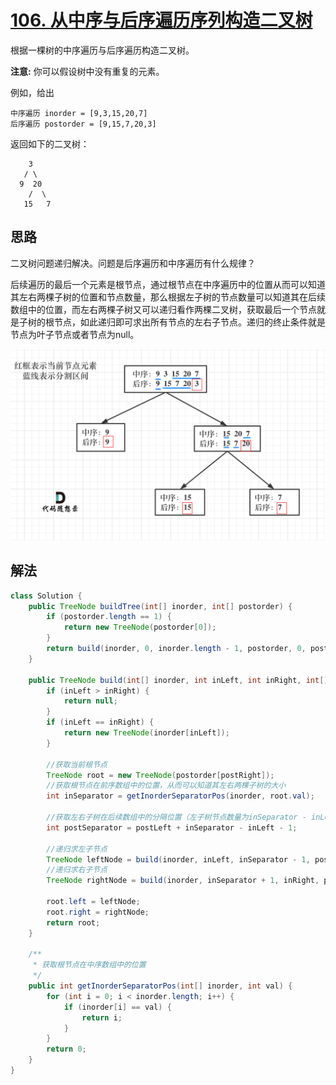 # [106. 从中序与后序遍历序列构造二叉树](https://leetcode.cn/problems/construct-binary-tree-from-inorder-and-postorder-traversal/)

根据一棵树的中序遍历与后序遍历构造二叉树。

**注意:**
你可以假设树中没有重复的元素。

例如，给出

```
中序遍历 inorder = [9,3,15,20,7]
后序遍历 postorder = [9,15,7,20,3]
```

返回如下的二叉树：

```
    3
   / \
  9  20
    /  \
   15   7
```

## 思路

二叉树问题递归解决。问题是后序遍历和中序遍历有什么规律？

后续遍历的最后一个元素是根节点，通过根节点在中序遍历中的位置从而可以知道其左右两棵子树的位置和节点数量，那么根据左子树的节点数量可以知道其在后续数组中的位置，而左右两棵子树又可以递归看作两棵二叉树，获取最后一个节点就是子树的根节点，如此递归即可求出所有节点的左右子节点。递归的终止条件就是节点为叶子节点或者节点为null。

<img src="images/106-1.png" alt="106.从中序与后序遍历序列构造二叉树" style="zoom:60%;" />

## 解法

```java
class Solution {
    public TreeNode buildTree(int[] inorder, int[] postorder) {
        if (postorder.length == 1) {
            return new TreeNode(postorder[0]);
        }
        return build(inorder, 0, inorder.length - 1, postorder, 0, postorder.length - 1);
    }

    public TreeNode build(int[] inorder, int inLeft, int inRight, int[] postorder, int postLeft, int postRight) {
        if (inLeft > inRight) {
            return null;
        }
        if (inLeft == inRight) {
            return new TreeNode(inorder[inLeft]);
        }
        
        //获取当前根节点
        TreeNode root = new TreeNode(postorder[postRight]);
        //获取根节点在前序数组中的位置，从而可以知道其左右两棵子树的大小
        int inSeparator = getInorderSeparatorPos(inorder, root.val);
        
        //获取左右子树在后续数组中的分隔位置（左子树节点数量为inSeparator - inLeft）
        int postSeparator = postLeft + inSeparator - inLeft - 1;
        
        //递归求左子节点
        TreeNode leftNode = build(inorder, inLeft, inSeparator - 1, postorder, postLeft, postSeparator);
        //递归求右子节点
        TreeNode rightNode = build(inorder, inSeparator + 1, inRight, postorder, postSeparator + 1, postRight - 1);

        root.left = leftNode;
        root.right = rightNode;
        return root;
    }
    
    /**
     * 获取根节点在中序数组中的位置
     */
    public int getInorderSeparatorPos(int[] inorder, int val) {
        for (int i = 0; i < inorder.length; i++) {
            if (inorder[i] == val) {
                return i;
            }
        }
        return 0;
    }
}
```

